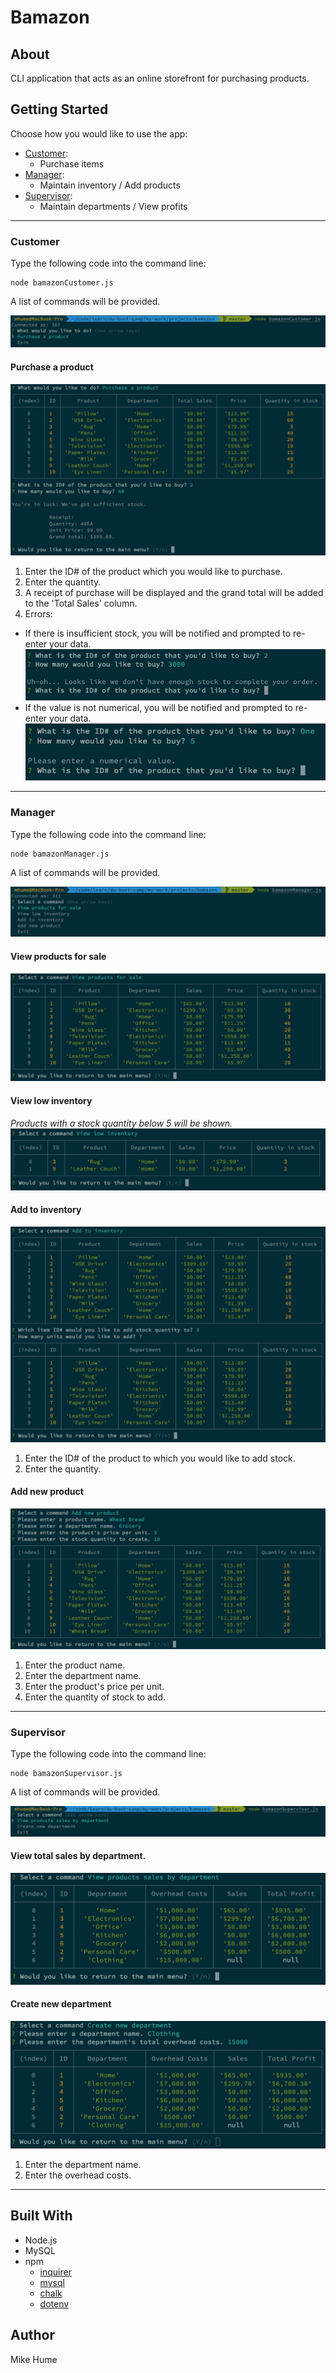 # Bamazon

## About
CLI application that acts as an online storefront for purchasing products. 

## Getting Started
Choose how you would like to use the app:
-   [Customer](#customer):
    -   Purchase items
-   [Manager](#manager):
    -   Maintain inventory / Add products
-   [Supervisor](#supervisor):
    -   Maintain departments / View profits

___
### <a name="customer"></a> Customer
Type the following code into the command line:
```
node bamazonCustomer.js
```
A list of commands will be provided.

![](assets/images/customer-options.png)


#### Purchase a product
![](assets/images/customer-purchase.png)

1.  Enter the ID# of the product which you would like to purchase.
2.  Enter the quantity.
3.  A receipt of purchase will be displayed and the grand total will be added to the 'Total Sales' column. 
4.  Errors:
-   If there is insufficient stock, you will be notified and prompted to re-enter your data.
![](assets/images/customer-insufficient-stock.png)
-   If the value is not numerical, you will be notified and prompted to re-enter your data.
![](assets/images/customer-invalid-num.png)


___
### <a name="manager"></a> Manager
Type the following code into the command line:
```
node bamazonManager.js
```
A list of commands will be provided.

![](assets/images/manager-options.png)

#### View products for sale
![](assets/images/manager-view-products.png)

#### View low inventory
*Products with a stock quantity below 5 will be shown.*
![](assets/images/manager-low-inventory.png)

#### Add to inventory
![](assets/images/manager-add-inventory.png)

1.  Enter the ID# of the product to which you would like to add stock.
2.  Enter the quantity.


#### Add new product
![](assets/images/manager-add-new-product.png)

1.  Enter the product name.
2.  Enter the department name.
3.  Enter the product's price per unit.
4.  Enter the quantity of stock to add.

___
### <a name="supervisor"></a> Supervisor
Type the following code into the command line:
```
node bamazonSupervisor.js
```
A list of commands will be provided.

![](assets/images/supervisor-options.png)

#### View total sales by department.

![](assets/images/supervisor-view-sales.png)

#### Create new department
![](assets/images/supervisor-create-dept.png)

1.  Enter the department name.
2.  Enter the overhead costs.

___
## Built With
* Node.js
* MySQL
* npm
    * [inquirer](https://www.npmjs.com/package/inquirer)
    * [mysql](https://www.npmjs.com/package/mysql)
    * [chalk](https://www.npmjs.com/package/chalk)
    * [dotenv](https://www.npmjs.com/package/dotenv)

## Author
Mike Hume
